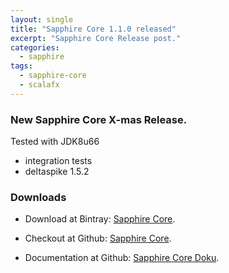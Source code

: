 ```yaml
---
layout: single
title: "Sapphire Core 1.1.0 released"
excerpt: "Sapphire Core Release post."
categories: 
  - sapphire  
tags: 
  - sapphire-core
  - scalafx
---
```


### New Sapphire Core X-mas Release.

Tested with JDK8u66

* integration tests
* deltaspike 1.5.2


### Downloads

* Download at Bintray: [Sapphire Core](https://bintray.com/sfxcode/maven/sapphire-core/1.1.0).

* Checkout at Github: [Sapphire Core](https://github.com/sfxcode/sapphire-core).

* Documentation at Github: [Sapphire Core Doku](http://sfxcode.github.io/sapphire-core).
